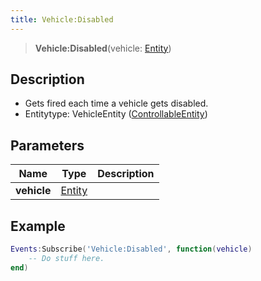 ```yaml
---
title: Vehicle:Disabled
---
```


> **Vehicle:Disabled**(vehicle: [Entity](/vext/ref/shared/type/entity))

## Description 

- Gets fired each time a vehicle gets disabled.
- Entitytype: VehicleEntity ([ControllableEntity](/vext/ref/server/controllableentity))

## Parameters

| Name | Type | Description |
| ---- | ---- | ----------- |
| **vehicle** | [Entity](/vext/ref/shared/type/entity) |  |

## Example

```lua
Events:Subscribe('Vehicle:Disabled', function(vehicle)
    -- Do stuff here.
end)
```
